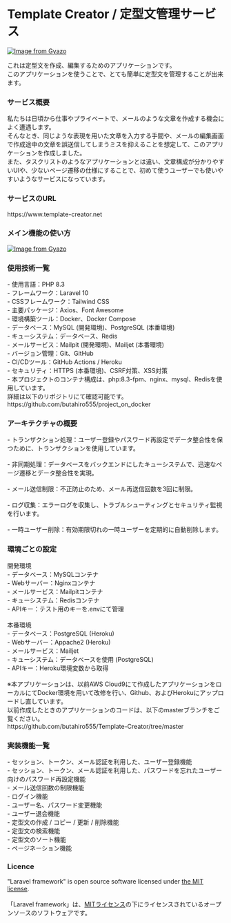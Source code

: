<h1>Template&nbsp;Creator / 定型文管理サービス</h1>

<a href="https://gyazo.com/68b0398f3b4ff2851b50b6b283326d3f">
  <img src="https://i.gyazo.com/68b0398f3b4ff2851b50b6b283326d3f.png" alt="Image from Gyazo">
</a>

これは定型文を作成、編集するためのアプリケーションです。
<br>
このアプリケーションを使うことで、とても簡単に定型文を管理することが出来ます。

<h3>サービス概要</h3>
私たちは日頃から仕事やプライベートで、メールのような文章を作成する機会によく遭遇します。
<br>
そんなとき、同じような表現を用いた文章を入力する手間や、メールの編集画面で作成途中の文章を誤送信してしまうミスを抑えることを想定して、このアプリケーションを作成しました。
<br>
また、タスクリストのようなアプリケーションとは違い、文章構成が分かりやすいUIや、少ないページ遷移の仕様にすることで、初めて使うユーザーでも使いやすいようなサービスになっています。

<h3>サービスのURL</h3>
https://www.template-creator.net

<h3>メイン機能の使い方</h3>
<a href="https://gyazo.com/4ec4be33bdfa21cffa02f8ea218ec830"><img src="https://i.gyazo.com/4ec4be33bdfa21cffa02f8ea218ec830.gif" alt="Image from Gyazo"></a>

<h3>使用技術一覧</h3>
- 使用言語：PHP 8.3
<br>
- フレームワーク：Laravel 10
<br>
- CSSフレームワーク：Tailwind CSS
<br>
- 主要パッケージ：Axios、Font Awesome
<br>
- 環境構築ツール：Docker、Docker Compose
<br>
- データベース：MySQL (開発環境)、PostgreSQL (本番環境)
<br>
- キューシステム：データベース、Redis
<br>
- メールサービス：Mailpit (開発環境)、Mailjet (本番環境)
<br>
- バージョン管理：Git、GitHub
<br>
- CI/CDツール：GitHub Actions / Heroku
<br>
- セキュリティ：HTTPS (本番環境)、CSRF対策、XSS対策
<br>
- 本プロジェクトのコンテナ構成は、php:8.3-fpm、nginx、mysql、Redisを使用しています。
<br>
詳細は以下のリポジトリにて確認可能です。
<br>
https://github.com/butahiro555/project_on_docker

<h3>アーキテクチャの概要</h3>
- トランザクション処理：ユーザー登録やパスワード再設定でデータ整合性を保つために、トランザクションを使用しています。
<br>
<br>
- 非同期処理：データベースをバックエンドにしたキューシステムで、迅速なページ遷移とデータ整合性を実現。
<br>
<br>
- メール送信制限：不正防止のため、メール再送信回数を3回に制限。
<br>
<br>
- ログ収集：エラーログを収集し、トラブルシューティングとセキュリティ監視を行います。
<br>
<br>
- 一時ユーザー削除：有効期限切れの一時ユーザーを定期的に自動削除します。
<h3>環境ごとの設定</h3>
開発環境
<br>
- データベース：MySQLコンテナ
<br>
- Webサーバー：Nginxコンテナ
<br>
- メールサービス：Mailpitコンテナ
<br>
- キューシステム：Redisコンテナ
<br>
- APIキー：テスト用のキーを.envにて管理
<br>
<br>
本番環境
<br>
- データベース：PostgreSQL (Heroku)
<br>
- Webサーバー：Appache2 (Heroku)
<br>
- メールサービス：Mailjet
<br>
- キューシステム：データベースを使用 (PostgreSQL)
<br>
- APIキー：Heroku環境変数から取得
<br>
<br>
※本アプリケーションは、以前AWS Cloud9にて作成したアプリケーションをローカルにてDocker環境を用いて改修を行い、Github、およびHerokuにアップロードし直しています。
<br>
以前作成したときのアプリケーションのコードは、以下のmasterブランチをご覧ください。
<br>
https://github.com/butahiro555/Template-Creator/tree/master

<h3>実装機能一覧</h3>
- セッション、トークン、メール認証を利用した、ユーザー登録機能
<br>
- セッション、トークン、メール認証を利用した、パスワードを忘れたユーザー向けのパスワード再設定機能
<br>
- メール送信回数の制限機能
<br>
- ログイン機能
<br>
- ユーザー名、パスワード変更機能
<br>
- ユーザー退会機能
<br>
- 定型文の作成 / コピー / 更新 / 削除機能
<br>
- 定型文の検索機能
<br>
- 定型文のソート機能
<br>
- ページネーション機能
<br>
<h3>Licence</h3>
"Laravel framework" is open source software licensed under <a href="https://en.wikipedia.org/wiki/MIT_License">the MIT license</a>.
<br>
<br>
「Laravel framework」は、<a href="https://en.wikipedia.org/wiki/MIT_License">MITライセンス</a>の下にライセンスされているオープンソースのソフトウェアです。
